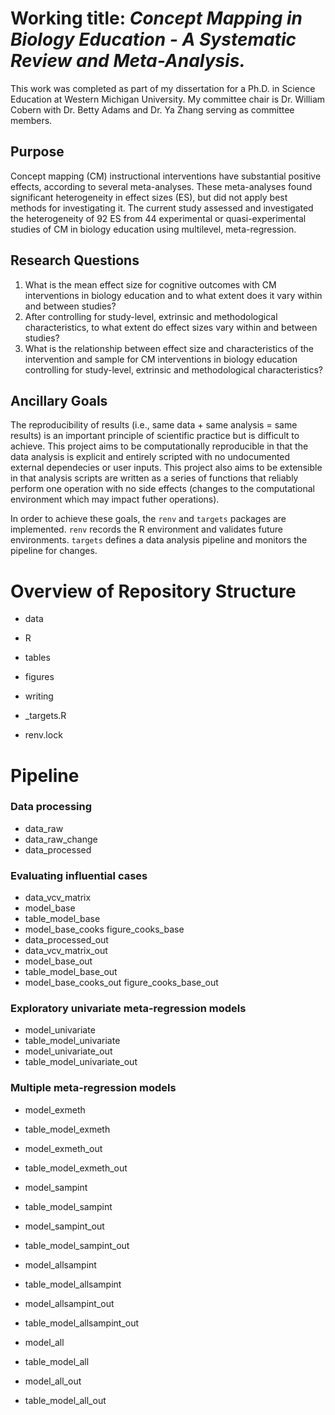 # Working title: *Concept Mapping in Biology Education - A Systematic Review and Meta-Analysis.*

This work was completed as part of my dissertation for a Ph.D. in Science Education at Western Michigan University. 
My committee chair is Dr. William Cobern with Dr. Betty Adams and Dr. Ya Zhang serving as committee members.

## Purpose
Concept mapping (CM) instructional interventions have substantial positive effects, according to several meta-analyses. 
These meta-analyses found significant heterogeneity in effect sizes (ES), but did not apply best methods for investigating it. 
The current study assessed and investigated the heterogeneity of 92 ES from 44 experimental or quasi-experimental studies of CM in biology education using multilevel, meta-regression. 

## Research Questions
1. What is the mean effect size for cognitive outcomes with CM interventions in biology education and to what extent does it vary within and between studies?
2. After controlling for study-level, extrinsic and methodological characteristics, to what extent do effect sizes vary within and between studies?
3. What is the relationship between effect size and characteristics of the intervention and sample for CM interventions in biology education controlling for study-level, extrinsic and methodological characteristics?

## Ancillary Goals
The reproducibility of results (i.e., same data + same analysis = same results) is an important principle of scientific practice but is difficult to achieve.
This project aims to be computationally reproducible in that the data analysis is explicit and entirely scripted with no undocumented external dependecies or user inputs. 
This project also aims to be extensible in that analysis scripts are written as a series of functions that reliably perform one operation with no side effects (changes to the computational environment which may impact futher operations).

In order to achieve these goals, the `renv` and `targets` packages are implemented.
`renv` records the R environment and validates future environments.
`targets` defines a data analysis pipeline and monitors the pipeline for changes.

# Overview of Repository Structure

- data
- R
- tables
- figures
- writing

- _targets.R
- renv.lock


# Pipeline
### Data processing
- data_raw
- data_raw_change
- data_processed

### Evaluating influential cases
- data_vcv_matrix
- model_base
- table_model_base
- model_base_cooks
figure_cooks_base
- data_processed_out
- data_vcv_matrix_out
- model_base_out
- table_model_base_out
- model_base_cooks_out
figure_cooks_base_out

### Exploratory univariate meta-regression models
- model_univariate
- table_model_univariate
- model_univariate_out
- table_model_univariate_out

### Multiple meta-regression models
- model_exmeth
- table_model_exmeth
- model_exmeth_out
- table_model_exmeth_out

- model_sampint
- table_model_sampint
- model_sampint_out
- table_model_sampint_out

- model_allsampint
- table_model_allsampint
- model_allsampint_out
- table_model_allsampint_out

- model_all
- table_model_all
- model_all_out
- table_model_all_out